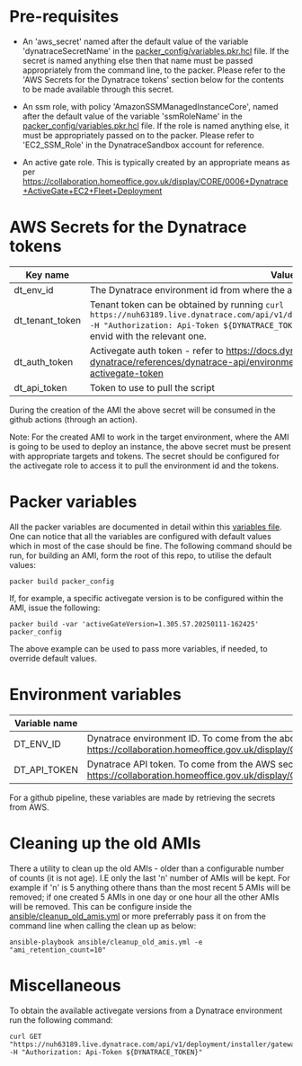 # Pre-requisites

* An 'aws_secret' named after the default value of the variable 'dynatraceSecretName' in the [packer_config/variables.pkr.hcl](packer_config/variables.pkr.hcl) file. If the secret is named anything else then that name must be passed appropriately from the command line, to the packer. Please refer to the 'AWS Secrets for the Dynatrace tokens' section below for the contents to be made available through this secret.

* An ssm role, with policy 'AmazonSSMManagedInstanceCore', named after the default value of the variable 'ssmRoleName' in the [packer_config/variables.pkr.hcl](packer_config/variables.pkr.hcl) file. If the role is named anything else, it must be appropriately passed on to the packer. Please refer to 'EC2_SSM_Role' in the DynatraceSandbox account for reference.

* An active gate role. This is typically created by an appropriate means as per https://collaboration.homeoffice.gov.uk/display/CORE/0006+Dynatrace+ActiveGate+EC2+Fleet+Deployment


# AWS Secrets for the Dynatrace tokens

| Key name                 | Value |
| ------------------------ | ----- |
| dt_env_id | The Dynatrace environment id from where the activegatescript to be downloaded.|
| dt_tenant_token | Tenant token can be obtained by running `curl https://nuh63189.live.dynatrace.com/api/v1/deployment/installer/agent/connectioninfo -H "Authorization: Api-Token ${DYNATRACE_TOKEN}"` from the command line. Replace the envid with the relevant one. |
| dt_auth_token   | Activegate auth token - refer to https://docs.dynatrace.com/docs/discover-dynatrace/references/dynatrace-api/environment-api/tokens-v2/activegate-tokens/get-activegate-token |
| dt_api_token    | Token to use to pull the script |

During the creation of the AMI the above secret will be consumed in the github actions (through an action). 

Note:
For the created AMI to work in the target environment, where the AMI is going to be used to deploy an instance, the above secret must be present with appropriate targets and tokens. The secret should be configured for the activegate role to access it to pull the environment id and the tokens.

# Packer variables

All the packer variables are documented in detail within this [variables file](packer_config/variables.pkr.hcl). One can notice that all the variables are configured with default values which in most of the case should be fine. The following command should be run, for building an AMI, form the root of this repo, to utilise the default values:

```
packer build packer_config
```

If, for example, a specific activegate version is to be configured within the AMI, issue the following:

```
packer build -var 'activeGateVersion=1.305.57.20250111-162425' packer_config
```

The above example can be used to pass more variables, if needed, to override default values.

# Environment variables

| Variable name | Description |
| ------------- | ----------- |
| DT_ENV_ID     | Dynatrace environment ID. To come from the above AWS secret and read into the github pipeline using the github action as per https://collaboration.homeoffice.gov.uk/display/CORE/Consume+AWS+Secrets+within+GitHub+workflow+using+a+GitHub+action. |
| DT_API_TOKEN  | Dynatrace API token. To come from the AWS secret and read into the github pipeline using the github action as per https://collaboration.homeoffice.gov.uk/display/CORE/Consume+AWS+Secrets+within+GitHub+workflow+using+a+GitHub+action. |

For a github pipeline, these variables are made by retrieving the secrets from AWS.

# Cleaning up the old AMIs

There a utility to clean up the old AMIs - older than a configurable number of counts (it is not age). I.E only the last 'n' number of AMIs will be kept. For example if 'n' is 5 anything othere thans than the most recent 5 AMIs will be removed; if one created 5 AMIs in one day or one hour all the other AMIs will be removed. This can be configure inside the [ansible/cleanup_old_amis.yml](ansible/cleanup_old_amis.yml) or more preferrably pass it on from the command line when calling the clean up as below:

```
ansible-playbook ansible/cleanup_old_amis.yml -e "ami_retention_count=10"
```

# Miscellaneous 

To obtain the available activegate versions from a Dynatrace environment run the following command:

```
curl GET "https://nuh63189.live.dynatrace.com/api/v1/deployment/installer/gateway/versions/unix" -H "Authorization: Api-Token ${DYNATRACE_TOKEN}"
```

